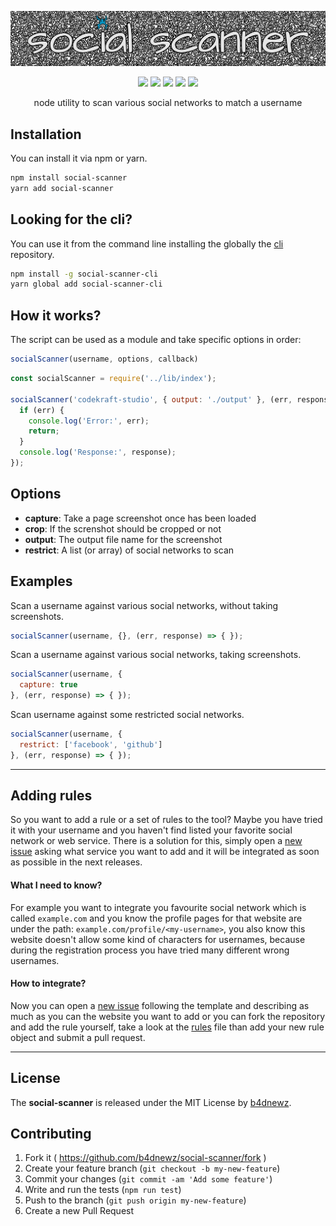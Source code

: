 ![banner](./banner.jpg)

<p align="center">
  <a href="https://npmjs.org/package/social-scanner"><img src="https://badge.fury.io/js/social-scanner.svg"></a>
  <a href="https://travis-ci.org/b4dnewz/social-scanner"><img src="https://travis-ci.org/b4dnewz/social-scanner.svg?branch=master"></a>
  <a href="https://david-dm.org/b4dnewz/social-scanner"><img src="https://david-dm.org/b4dnewz/social-scanner.svg?theme=shields.io"></a>
  <a href="https://coveralls.io/r/b4dnewz/social-scanner"><img src="https://coveralls.io/repos/b4dnewz/social-scanner/badge.svg"></a>
  <a href="https://snyk.io/test/github/b4dnewz/social-scanner"><img src="https://snyk.io/test/github/b4dnewz/social-scanner/badge.svg"></a>
</p>

<p align="center">node utility to scan various social networks to match a username</p>

## Installation
You can install it via npm or yarn.
```bash
npm install social-scanner
yarn add social-scanner
```

## Looking for the cli?
You can use it from the command line installing the globally the [cli](https://github.com/b4dnewz/social-scanner-cli) repository.
```bash
npm install -g social-scanner-cli
yarn global add social-scanner-cli
```

## How it works?
The script can be used as a module and take specific options in order:
```javascript
socialScanner(username, options, callback)
```
```javascript
const socialScanner = require('../lib/index');

socialScanner('codekraft-studio', { output: './output' }, (err, response) => {
  if (err) {
    console.log('Error:', err);
    return;
  }
  console.log('Response:', response);
});

```

## Options
* __capture__: Take a page screenshot once has been loaded
* __crop__: If the screnshot should be cropped or not
* __output__: The output file name for the screenshot
* __restrict__: A list (or array) of social networks to scan

## Examples
Scan a username against various social networks, without taking screenshots.
```javascript
socialScanner(username, {}, (err, response) => { });
```

Scan a username against various social networks, taking screenshots.
```javascript
socialScanner(username, {
  capture: true
}, (err, response) => { });
```

Scan username against some restricted social networks.
```javascript
socialScanner(username, {
  restrict: ['facebook', 'github']
}, (err, response) => { });
```

---

## Adding rules
So you want to add a rule or a set of rules to the tool? Maybe you have tried it with your username and you haven't find listed your favorite social network or web service. There is a solution for this, simply open a [new issue](https://github.com/b4dnewz/social-scanner/issues/new?title=Rule+request&labels=enhancement&template=new_rule.md) asking what service you want to add and it will be integrated as soon as possible in the next releases.

#### What I need to know?
For example you want to integrate you favourite social network which is called `example.com` and you know the profile pages for that website are under the path: `example.com/profile/<my-username>`, you also know this website doesn't allow some kind of characters for usernames, because during the registration process you have tried many different wrong usernames.

#### How to integrate?
Now you can open a [new issue](https://github.com/b4dnewz/social-scanner/issues/new?title=Rule+request&labels=enhancement&template=new_rule.md) following the template and describing as much as you can the website you want to add or you can fork the repository and add the rule yourself, take a look at the [rules](https://github.com/b4dnewz/social-scanner/blob/master/lib/rules.js) file than add your new rule object and submit a pull request.

---

## License
The __social-scanner__ is released under the MIT License by [b4dnewz](https://b4dnewz.github.io/).

## Contributing

1. Fork it ( https://github.com/b4dnewz/social-scanner/fork )
2. Create your feature branch (`git checkout -b my-new-feature`)
3. Commit your changes (`git commit -am 'Add some feature'`)
3. Write and run the tests (`npm run test`)
4. Push to the branch (`git push origin my-new-feature`)
5. Create a new Pull Request
